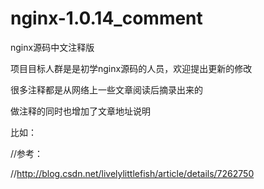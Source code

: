 nginx-1.0.14_comment
====================

nginx源码中文注释版


项目目标人群是是初学nginx源码的人员，欢迎提出更新的修改


很多注释都是从网络上一些文章阅读后摘录出来的


做注释的同时也增加了文章地址说明


比如：


//参考：


//http://blog.csdn.net/livelylittlefish/article/details/7262750

